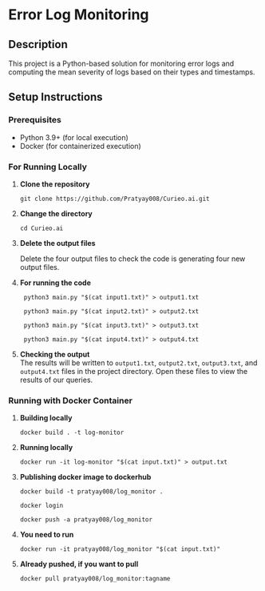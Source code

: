 # Error Log Monitoring

## Description

This project is a Python-based solution for monitoring error logs and computing the mean severity of logs based on their types and timestamps.

## Setup Instructions

### Prerequisites

- Python 3.9+ (for local execution)
- Docker (for containerized execution)


### For Running Locally

1. **Clone the repository**

   ```
   git clone https://github.com/Pratyay008/Curieo.ai.git
   ```

2. **Change the directory**

   ```
   cd Curieo.ai
   ```

3. **Delete the output files**

   Delete the four output files to check the code is generating four new output files.

4. **For running the code**

   ```
    python3 main.py "$(cat input1.txt)" > output1.txt

    python3 main.py "$(cat input2.txt)" > output2.txt

    python3 main.py "$(cat input3.txt)" > output3.txt

    python3 main.py "$(cat input4.txt)" > output4.txt
   ```

5. **Checking the output**  
   The results will be written to `output1.txt`, `output2.txt`, `output3.txt`, and `output4.txt` files in the project directory. Open these files to view the results of our queries.

### Running with Docker Container

1. **Building locally**

   ```
   docker build . -t log-monitor
   ```

2. **Running locally**

   ```
   docker run -it log-monitor "$(cat input.txt)" > output.txt
   ```

3. **Publishing docker image to dockerhub**

   ```
   docker build -t pratyay008/log_monitor .
   ```

   ```
   docker login
   ```

   ```
   docker push -a pratyay008/log_monitor
   ```

4. **You need to run**

   ```
   docker run -it pratyay008/log_monitor "$(cat input.txt)"
   ```

5. **Already pushed, if you want to pull**

   ```
   docker pull pratyay008/log_monitor:tagname
   ```
